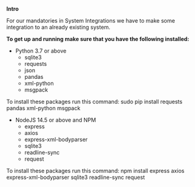 **Intro**


For our mandatories in System Integrations we have to make some integration to an already existing system.


**To get up and running make sure that you have the following installed:**

- Python 3.7 or above
	- sqlite3
	- requests
	- json
	- pandas
	- xml-python
	- msgpack

To install these packages run this command: sudo pip install requests pandas xml-python msgpack

- NodeJS 14.5 or above and NPM
	- express
	- axios
	- express-xml-bodyparser
	- sqlite3
	- readline-sync
	- request

To install these packages run this command: npm install express axios express-xml-bodyparser sqlite3 readline-sync request